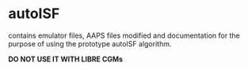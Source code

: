 # autoISF
contains emulator files, AAPS files modified and documentation for the purpose of using the prototype autoISF algorithm.

**DO NOT USE IT WITH LIBRE CGMs**
